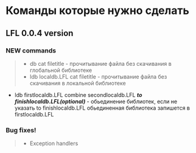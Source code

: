 # Команды которые нужно сделать

## LFL 0.0.4 version
### NEW commands

> * db cat filetitle - прочитывание файла без скачивания в глобальной библиотеке
> * ldb localdb.LFL cat filetitle - прочитывание файла без скачивания в локальной библиотеке
* ldb firstlocaldb.LFL combine secondlocaldb.LFL ***to finishlocaldb.LFL(optional)*** - обьединение библиотек, если не указать to finishlocaldb.LFL обьединенная библиотека запишется в firstlocaldb.LFL

### Bug fixes! 

> * Exception handlers
